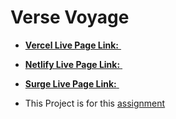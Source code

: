 # Verse Voyage

- [**Vercel Live Page Link:** ](https://nhb-verse-voyage.vercel.app/)

- [**Netlify Live Page Link:** ](https://nhb-verse-voyage.netlify.app/)

- [**Surge Live Page Link:** ](https://nhb-verse-voyage.surge.sh/)

- This Project is for this [assignment](https://github.com/ProgrammingHero1/B9A8-Book-Review)
